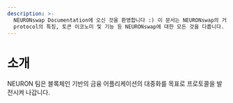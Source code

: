 ```yaml
---
description: >-
  NEURONswap Documentation에 오신 것을 환영합니다 :) 이 문서는 NEURONswap의 거버넌스, 프로덕트, NEURON
  protocol의 특징, 토큰 이코노미 및 기능 등 NEURONswap에 대한 모든 것을 다룹니다.
---
```


# 소개

NEURON 팀은 블록체인 기반의 금융 어플리케이션의 대중화를 목표로 프로토콜을 발전시켜 나갑니다.&#x20;
